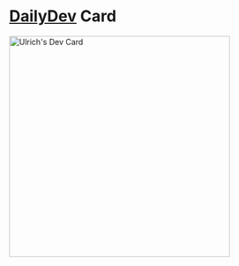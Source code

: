 # [DailyDev](https://app.daily.dev/) Card
<a href="https://app.daily.dev/g_r_e_y_m_a_n"><img src="https://api.daily.dev/devcards/e928bc80bee746ea8cb28c4d30fc1f7f.png?r=ewz" width="400" alt="Ulrich's Dev Card"/></a>

<!--
**g-r-e-y-m-a-n/g-r-e-y-m-a-n** is a ✨ _special_ ✨ repository because its `README.md` (this file) appears on your GitHub profile.

Here are some ideas to get you started:

- 🔭 I’m currently working on ...
- 🌱 I’m currently learning ...
- 👯 I’m looking to collaborate on ...
- 🤔 I’m looking for help with ...
- 💬 Ask me about ...
- 📫 How to reach me: ...
- 😄 Pronouns: ...
- ⚡ Fun fact: ...
-->
